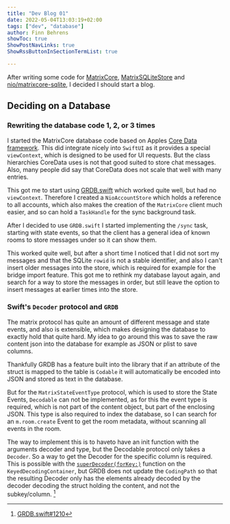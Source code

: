 ```yaml
---
title: "Dev Blog 01"
date: 2022-05-04T13:03:19+02:00
tags: ["dev", "database"]
author: Finn Behrens
showToc: true
ShowPostNavLinks: true
ShowRssButtonInSectionTermList: true

---
```


After writing some code for [MatrixCore](https://github.com/MatrixCore/MatrixCore),
[MatrixSQLiteStore](https://github.com/MatrixCore/MatrixSQLiteStore) and
[nio/matrixcore-sqlite](https://github.com/niochat/nio/tree/matrixcore-sqlite),
I decided I should start a blog.

## Deciding on a Database
### Rewriting the database code 1, 2, or 3 times

I started the MatrixCore database code based on Apples [Core Data framework](https://developer.apple.com/documentation/coredata). This did
integrate nicely into `SwiftUI` as it provides a special `viewContext`, which is designed to be used
for UI requests. But the class hierarchies CoreData uses is not that good suited to store chat messages.
Also, many people did say that CoreData does not scale that well with many entries.

This got me to start using [GRDB.swift](https://github.com/groue/GRDB.swift) which worked quite well,
but had no `viewContext`. Therefore I created a `NioAccountStore` which holds a reference to all accounts,
which also makes the creation of the `MatrixCore` client much easier, and so can hold a `TaskHandle` for
the sync background task.

After I decided to use `GRDB.swift` I started implementing the `/sync` task, starting with state events,
so that the client has a general idea of known rooms to store messages under so it can show them.

This worked quite well, but after a short time I noticed that I did not sort my messages and that the
SQLite `rowid` is not a stable identifier, and also I can't insert older messages into the store, which is
required for example for the bridge import feature.
This got me to rethink my database layout again, and search for a way to store the messages in order, but still
leave the option to insert messages at earlier times into the store.

### Swift's `Decoder` protocol and `GRDB`
The matrix protocol has quite an amount of different message and state events, and also is extensible, which
makes designing the database to exactly hold that quite hard. My idea to go around this was to save the raw content json
into the database for example as JSON or plist to save columns.

Thankfully GRDB has a feature built into the library that if an attribute of the struct is mapped to the table
is `Codable` it will automatically be encoded into JSON and stored as text in the database.

But for the `MatrixStateEventType` protocol, which is used to store the State Events, `Decodable` can not be
implemented, as for this the event type is required, which is not part of the content object, but part of the enclosing
JSON. This type is also required to index the database, so I can search for an `m.room.create` Event to get the room
metadata, without scanning all events in the room.

The way to implement this is to haveto have an init function with the arguments decoder and type, but the Decodable protocol
only takes a `Decoder`.
So a way to get the Decoder for the specific column is required. This is possible with the
[`superDecoder(forKey:)`](https://developer.apple.com/documentation/swift/keyeddecodingcontainer/2893648-superdecoder)
function on the `KeyedDecodingContainer`, but GRDB does not update the `CodingPath` so that the resulting Decoder
only has the elements already decoded by the decoder decoding the struct holding the content, and not the subkey/column. [^1]

[^1]: [GRDB.swift#1210](https://github.com/groue/GRDB.swift/issues/1210)
